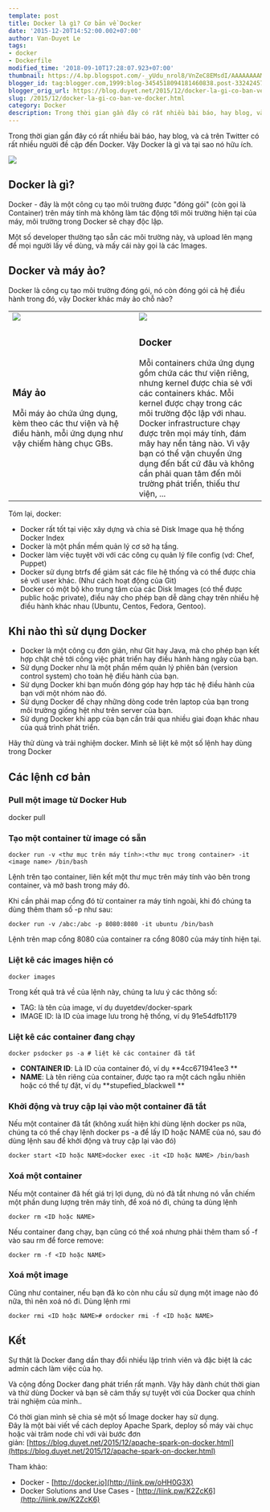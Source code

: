 ```yaml
---
template: post
title: Docker là gì? Cơ bản về Docker
date: '2015-12-20T14:52:00.002+07:00'
author: Van-Duyet Le
tags:
- docker
- Dockerfile
modified_time: '2018-09-10T17:28:07.923+07:00'
thumbnail: https://4.bp.blogspot.com/-_yUdu_nrol8/VnZeC8EMsdI/AAAAAAAAMG0/Qiij482W6lg/s1600/product%2B-%2Bengine.png
blogger_id: tag:blogger.com,1999:blog-3454518094181460838.post-3324245740616192311
blogger_orig_url: https://blog.duyet.net/2015/12/docker-la-gi-co-ban-ve-docker.html
slug: /2015/12/docker-la-gi-co-ban-ve-docker.html
category: Docker
description: Trong thời gian gần đây có rất nhiều bài báo, hay blog, và cả trên Twitter có rất nhiều người đề cập đến Docker. Vậy Docker là gì và tại sao nó hữu ích
---
```


Trong thời gian gần đây có rất nhiều bài báo, hay blog, và cả trên Twitter có rất nhiều người đề cập đến Docker. Vậy Docker là gì và tại sao nó hữu ích.  

[![](https://4.bp.blogspot.com/-_yUdu_nrol8/VnZeC8EMsdI/AAAAAAAAMG0/Qiij482W6lg/s1600/product%2B-%2Bengine.png)](https://blog.duyetdev.com/2015/12/docker-la-gi-co-ban-ve-docker.html)

## Docker là gì?

Docker - đây là một công cụ tạo môi trường được "đóng gói" (còn gọi là Container) trên máy tính mà không làm tác động tới môi trường hiện tại của máy, môi trường trong Docker sẽ chạy độc lập.

Một số developer thường tạo sẵn các môi trường này, và upload lên mạng để mọi người lấy về dùng, và mấy cái này gọi là các Images.  

## Docker và máy ảo?

Docker là công cụ tạo môi trường đóng gói, nó còn đóng gói cả hệ điều hành trong đó, vậy Docker khác máy ảo chỗ nào?


    
<table class="table" style="width: 80%px;">
    <tbody>
        <tr>
            <td valign="bottom" width="50%"><img border="0" src="https://4.bp.blogspot.com/-LAeYmjceju4/VnZXDlR9hNI/AAAAAAAAMGk/be31bdghXhM/s1600/what-is-docker-diagram.png" /></td>
            <td valign="bottom"><img border="0" src="https://1.bp.blogspot.com/-L1MR5K0rxCA/VnZW_3dldeI/AAAAAAAAMGY/c2mwzOvr0W0/s1600/what-is-vm-diagram.png" /></td>
        </tr>
        <tr>
            <td>
                <h3>Máy ảo</h3>Mỗi máy ảo chứa ứng dụng, kèm theo các thư viện và hệ điều hành, mỗi ứng dụng như vậy chiếm hàng chục GBs.</td>
            <td>
                <h3>Docker  </h3>
                <div>Mỗi containers chứa ứng dụng gồm chứa các thư viện riêng, nhưng kernel được chia sẻ với các containers khác. Mỗi kernel được chạy trong các môi trường độc lập với nhau. Docker infrastructure chạy được trên mọi máy tính, đám mây hay nền tảng nào. Vì vậy bạn có thể vận chuyển ứng dụng đến bất cứ đâu và không cần phải quan tâm đến môi trường phát triển, thiếu thư viện, ...</div>
            </td>
        </tr>
    </tbody>
</table>
  
  
  
Tóm lại, docker:  

*   Docker rất tốt tại việc xây dựng và chia sẻ Disk Image qua hệ thống Docker Index
*   Docker là một phần mềm quản lý cơ sở hạ tầng.
*   Docker làm việc tuyệt vời với các công cụ quản lý file config (vd: Chef, Puppet)
*   Docker sử dụng btrfs để giảm sát các file hệ thống và có thể được chia sẻ với user khác. (Như cách hoạt động của Git)
*   Docker có một bộ kho trung tâm của các Disk Images (có thể được public hoặc private), điều này cho phép bạn dễ dàng chạy trên nhiều hệ điều hành khác nhau (Ubuntu, Centos, Fedora, Gentoo).

## Khi nào thì sử dụng Docker

*   Docker là một công cụ đơn giản, như Git hay Java, mà cho phép bạn kết hợp chặt chẽ tới công việc phát triển hay điều hành hàng ngày của bạn.
*   Sử dụng Docker như là một phần mềm quản lý phiên bản (version control system) cho toàn hệ điều hành của bạn.
*   Sử dụng Docker khi bạn muốn đóng góp hay hợp tác hệ điều hành của bạn với một nhóm nào đó.
*   Sử dụng Docker để chạy những dòng code trên laptop của bạn trong môi trường giống hệt như trên server của bạn.
*   Sử dụng Docker khi app của bạn cần trải qua nhiều giai đoạn khác nhau của quá trình phát triển.

  
Hãy thử dùng và trải nghiệm docker. Mình sẽ liệt kê một số lệnh hay dùng trong Docker  

## Các lệnh cơ bản

### Pull một image từ Docker Hub

docker pull <image name>  

### Tạo một container từ image có sẵn

    docker run -v <thư mục trên máy tính>:<thư mục trong container> -it <image name> /bin/bash

  
  
Lệnh trên tạo container, liên kết một thư mục trên máy tính vào bên trong container, và mở bash trong máy đó.  
  
Khi cần phải map cổng đó từ container ra máy tính ngoài, khi đó chúng ta dùng thêm tham số -p như sau:

    docker run -v /abc:/abc -p 8080:8080 -it ubuntu /bin/bash

  
Lệnh trên map cổng 8080 của container ra cổng 8080 của máy tính hiện tại.  

### Liệt kê các images hiện có

    docker images

  
  
Trong kết quả trả về của lệnh này, chúng ta lưu ý các thông số:  

*   TAG: là tên của image, ví dụ duyetdev/docker-spark 
*   IMAGE ID: là ID của image lưu trong hệ thống, ví dụ 91e54dfb1179 

### Liệt kê các container đang chạy

    docker psdocker ps -a # liệt kê các container đã tắt

  

*   **CONTAINER ID**: Là ID của container đó, ví dụ **4cc671941ee3 **
*   **NAME**: Là tên riêng của container, được tạo ra một cách ngẫu nhiên hoặc có thể tự đặt, ví dụ **stupefied\_blackwell **

### Khởi động và truy cập lại vào một container đã tắt

Nếu một container đã tắt (không xuất hiện khi dùng lệnh docker ps nữa, chúng ta có thể chạy lệnh docker ps -a để lấy ID hoặc NAME của nó, sau đó dùng lệnh sau để khởi động và truy cập lại vào đó)

    docker start <ID hoặc NAME>docker exec -it <ID hoặc NAME> /bin/bash 

### Xoá một container

Nếu một container đã hết giá trị lợi dụng, dù nó đã tắt nhưng nó vẫn chiếm một phần dung lượng trên máy tính, để xoá nó đi, chúng ta dùng lệnh 

    docker rm <ID hoặc NAME>

  
Nếu container đang chạy, bạn cũng có thể xoá nhưng phải thêm tham số \-f vào sau rm để force remove:

    docker rm -f <ID hoặc NAME>

### Xoá một image

Cũng như container, nếu bạn đã ko còn nhu cầu sử dụng một image nào đó nữa, thì nên xoá nó đi. Dùng lệnh rmi

    docker rmi <ID hoặc NAME># ordocker rmi -f <ID hoặc NAME>

## Kết

Sự thật là Docker đang dần thay đổi nhiều lập trình viên và đặc biệt là các admin cách làm việc của họ. 

Và cộng đồng Docker đang phát triển rất mạnh. Vậy hãy dành chút thời gian và thử dùng Docker và bạn sẽ cảm thấy sự tuyệt vời của Docker qua chính trải nghiệm của mình..

  

Có thời gian mình sẽ chia sẻ một số Image docker hay sử dụng.  
Đây là một bài viết về cách deploy Apache Spark, deploy số máy vài chục hoặc vài trăm node chỉ với vài bước đơn giản: [https://blog.duyet.net/2015/12/apache-spark-on-docker.html](https://blog.duyet.net/2015/12/apache-spark-on-docker.html)  
  
Tham khảo:  

*   Docker - [http://docker.io](http://liink.pw/oHH0G3X)
*   Docker Solutions and Use Cases - [http://liink.pw/K2ZcK6](http://liink.pw/K2ZcK6)